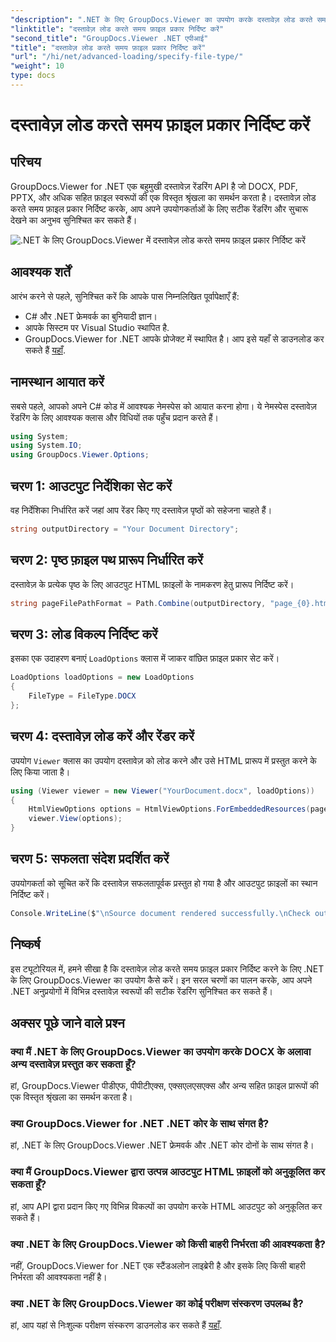 ```yaml
---
"description": ".NET के लिए GroupDocs.Viewer का उपयोग करके दस्तावेज़ लोड करते समय फ़ाइल प्रकार निर्दिष्ट करना सीखें। अपने .NET अनुप्रयोगों में विभिन्न स्वरूपों को सटीक रूप से प्रस्तुत करें।"
"linktitle": "दस्तावेज़ लोड करते समय फ़ाइल प्रकार निर्दिष्ट करें"
"second_title": "GroupDocs.Viewer .NET एपीआई"
"title": "दस्तावेज़ लोड करते समय फ़ाइल प्रकार निर्दिष्ट करें"
"url": "/hi/net/advanced-loading/specify-file-type/"
"weight": 10
type: docs
---
```

# दस्तावेज़ लोड करते समय फ़ाइल प्रकार निर्दिष्ट करें

## परिचय
GroupDocs.Viewer for .NET एक बहुमुखी दस्तावेज़ रेंडरिंग API है जो DOCX, PDF, PPTX, और अधिक सहित फ़ाइल स्वरूपों की एक विस्तृत श्रृंखला का समर्थन करता है। दस्तावेज़ लोड करते समय फ़ाइल प्रकार निर्दिष्ट करके, आप अपने उपयोगकर्ताओं के लिए सटीक रेंडरिंग और सुचारू देखने का अनुभव सुनिश्चित कर सकते हैं।

![.NET के लिए GroupDocs.Viewer में दस्तावेज़ लोड करते समय फ़ाइल प्रकार निर्दिष्ट करें](/viewer/advanced-loading/specify-file-type-when-loading-documents-img.png)

## आवश्यक शर्तें
आरंभ करने से पहले, सुनिश्चित करें कि आपके पास निम्नलिखित पूर्वापेक्षाएँ हैं:
- C# और .NET फ्रेमवर्क का बुनियादी ज्ञान।
- आपके सिस्टम पर Visual Studio स्थापित है.
- GroupDocs.Viewer for .NET आपके प्रोजेक्ट में स्थापित है। आप इसे यहाँ से डाउनलोड कर सकते हैं [यहाँ](https://releases.groupdocs.com/viewer/net/).
##
## नामस्थान आयात करें
सबसे पहले, आपको अपने C# कोड में आवश्यक नेमस्पेस को आयात करना होगा। ये नेमस्पेस दस्तावेज़ रेंडरिंग के लिए आवश्यक क्लास और विधियों तक पहुँच प्रदान करते हैं।
```csharp
using System;
using System.IO;
using GroupDocs.Viewer.Options;
```
## चरण 1: आउटपुट निर्देशिका सेट करें
वह निर्देशिका निर्धारित करें जहां आप रेंडर किए गए दस्तावेज़ पृष्ठों को सहेजना चाहते हैं।
```csharp
string outputDirectory = "Your Document Directory";
```
## चरण 2: पृष्ठ फ़ाइल पथ प्रारूप निर्धारित करें
दस्तावेज़ के प्रत्येक पृष्ठ के लिए आउटपुट HTML फ़ाइलों के नामकरण हेतु प्रारूप निर्दिष्ट करें।
```csharp
string pageFilePathFormat = Path.Combine(outputDirectory, "page_{0}.html");
```
## चरण 3: लोड विकल्प निर्दिष्ट करें
इसका एक उदाहरण बनाएं `LoadOptions` क्लास में जाकर वांछित फ़ाइल प्रकार सेट करें।
```csharp
LoadOptions loadOptions = new LoadOptions
{
    FileType = FileType.DOCX
};
```
## चरण 4: दस्तावेज़ लोड करें और रेंडर करें
उपयोग `Viewer` क्लास का उपयोग दस्तावेज़ को लोड करने और उसे HTML प्रारूप में प्रस्तुत करने के लिए किया जाता है।
```csharp
using (Viewer viewer = new Viewer("YourDocument.docx", loadOptions))
{
    HtmlViewOptions options = HtmlViewOptions.ForEmbeddedResources(pageFilePathFormat);
    viewer.View(options);
}
```
## चरण 5: सफलता संदेश प्रदर्शित करें
उपयोगकर्ता को सूचित करें कि दस्तावेज़ सफलतापूर्वक प्रस्तुत हो गया है और आउटपुट फ़ाइलों का स्थान निर्दिष्ट करें।
```csharp
Console.WriteLine($"\nSource document rendered successfully.\nCheck output in {outputDirectory}.");
```

## निष्कर्ष
इस ट्यूटोरियल में, हमने सीखा है कि दस्तावेज़ लोड करते समय फ़ाइल प्रकार निर्दिष्ट करने के लिए .NET के लिए GroupDocs.Viewer का उपयोग कैसे करें। इन सरल चरणों का पालन करके, आप अपने .NET अनुप्रयोगों में विभिन्न दस्तावेज़ स्वरूपों की सटीक रेंडरिंग सुनिश्चित कर सकते हैं।
## अक्सर पूछे जाने वाले प्रश्न
### क्या मैं .NET के लिए GroupDocs.Viewer का उपयोग करके DOCX के अलावा अन्य दस्तावेज़ प्रस्तुत कर सकता हूँ?
हां, GroupDocs.Viewer पीडीएफ, पीपीटीएक्स, एक्सएलएसएक्स और अन्य सहित फ़ाइल प्रारूपों की एक विस्तृत श्रृंखला का समर्थन करता है।
### क्या GroupDocs.Viewer for .NET .NET कोर के साथ संगत है?
हां, .NET के लिए GroupDocs.Viewer .NET फ्रेमवर्क और .NET कोर दोनों के साथ संगत है।
### क्या मैं GroupDocs.Viewer द्वारा उत्पन्न आउटपुट HTML फ़ाइलों को अनुकूलित कर सकता हूँ?
हां, आप API द्वारा प्रदान किए गए विभिन्न विकल्पों का उपयोग करके HTML आउटपुट को अनुकूलित कर सकते हैं।
### क्या .NET के लिए GroupDocs.Viewer को किसी बाहरी निर्भरता की आवश्यकता है?
नहीं, GroupDocs.Viewer for .NET एक स्टैंडअलोन लाइब्रेरी है और इसके लिए किसी बाहरी निर्भरता की आवश्यकता नहीं है।
### क्या .NET के लिए GroupDocs.Viewer का कोई परीक्षण संस्करण उपलब्ध है?
हां, आप यहां से निःशुल्क परीक्षण संस्करण डाउनलोड कर सकते हैं [यहाँ](https://releases.groupdocs.com/viewer/net/).